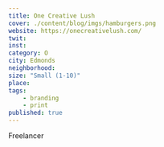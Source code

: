 ```yaml
---
title: One Creative Lush
cover: ./content/blog/imgs/hamburgers.png
website: https://onecreativelush.com/
twit: 
inst: 
category: O
city: Edmonds
neighborhood:
size: "Small (1-10)"
place: 
tags:
    - branding
    - print
published: true
---
```


Freelancer
